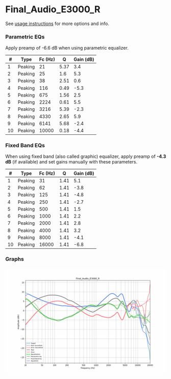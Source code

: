 # Final_Audio_E3000_R
See [usage instructions](https://github.com/jaakkopasanen/AutoEq#usage) for more options and info.

### Parametric EQs
Apply preamp of -6.6 dB when using parametric equalizer.

|   # | Type    |   Fc (Hz) |    Q |   Gain (dB) |
|-----|---------|-----------|------|-------------|
|   1 | Peaking |        21 | 5.37 |         3.4 |
|   2 | Peaking |        25 | 1.6  |         5.3 |
|   3 | Peaking |        38 | 2.51 |         0.6 |
|   4 | Peaking |       116 | 0.49 |        -5.3 |
|   5 | Peaking |       675 | 1.56 |         2.5 |
|   6 | Peaking |      2224 | 0.61 |         5.5 |
|   7 | Peaking |      3216 | 5.39 |        -2.3 |
|   8 | Peaking |      4330 | 2.65 |         5.9 |
|   9 | Peaking |      6141 | 5.68 |        -2.4 |
|  10 | Peaking |     10000 | 0.18 |        -4.4 |

### Fixed Band EQs
When using fixed band (also called graphic) equalizer, apply preamp of **-4.3 dB** (if available) and set gains manually with these parameters.

|   # | Type    |   Fc (Hz) |    Q |   Gain (dB) |
|-----|---------|-----------|------|-------------|
|   1 | Peaking |        31 | 1.41 |         5.1 |
|   2 | Peaking |        62 | 1.41 |        -3.8 |
|   3 | Peaking |       125 | 1.41 |        -4.8 |
|   4 | Peaking |       250 | 1.41 |        -2.7 |
|   5 | Peaking |       500 | 1.41 |         1.5 |
|   6 | Peaking |      1000 | 1.41 |         2.2 |
|   7 | Peaking |      2000 | 1.41 |         2.8 |
|   8 | Peaking |      4000 | 1.41 |         3.2 |
|   9 | Peaking |      8000 | 1.41 |        -4.1 |
|  10 | Peaking |     16000 | 1.41 |        -6.8 |

### Graphs
![](./Final_Audio_E3000_R.png)
